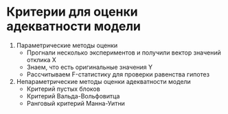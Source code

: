# Критерии для оценки адекватности модели
1. Параметрические методы оценки
    - Прогнали несколько экспериментов и получили вектор значений отклика X
    - Знаем, что есть оригинальные значения Y
    - Рассчитываем F-статистику для проверки равенства гипотез
2. Непараметрические методы оценки адекватности модели
    - Критерий пустых блоков
    - Критерий Вальда-Вольфовитца
    - Ранговый критерий Манна-Уитни
